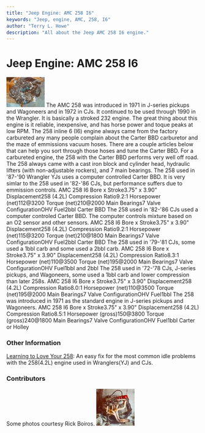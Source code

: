 ```yaml
---
title: "Jeep Engine: AMC 258 I6"
keywords: "Jeep, engine, AMC, 258, I6"
author: "Terry L. Howe"
description: "All about the Jeep AMC 258 I6 engine."
---
```


# Jeep Engine: AMC 258 I6
[![258 I6](258T.jpg)](258.jpg)
The AMC 258 was introduced in 1971 in J-series pickups and Wagoneers
and in 1972 in CJs.  It continued to be used through 1990 in the
Wrangler.  It is basically a stroked 232 engine.  The great thing
about this engine is it reliable, inexpensive, and has horse power
and toque peaks at low RPM.
The 258 inline 6 (I6) engine always came from the factory carbureted
any many people complain about the Carter BBD carburetor and the maze
of emmissions vacuum hoses.  There are a couple articles below that
can help you sort through those hoses and tune the Carter BBD.  For
a carbureted engine, the 258 with the Carter BBD performs very well
off road.  The 258 always came with a cast iron block and cylinder
head, hydraulic lifters (with non-adjustable rockers), and 7 main
bearings.
The 258 used in '87-'90 Wrangler YJs uses a computer controlled
Carter BBD.  It is very simlar to the 258 used in '82-'86 CJs,
but performance suffers due to emmission controls.
AMC 258 I6
Bore x Stroke3.75" x 3.90"
Displacement258 (4.2L)
Compression Ratio9.2:1
Horsepower (net)112@3200
Torque (net)210@2000
Main Bearings7
Valve ConfigurationOHV
Fuel2bbl Carter BBD
The 258 used in '82-'86 CJs used a computer controled Carter BBD.  The
computer controls mixture based on an O2 sensor and other sensors.
AMC 258 I6
Bore x Stroke3.75" x 3.90"
Displacement258 (4.2L)
Compression Ratio9.2:1
Horsepower (net)115@3200
Torque (net)210@1800
Main Bearings7
Valve ConfigurationOHV
Fuel2bbl Carter BBD
The 258 used in '79-'81 CJs, some used a 1bbl carb and some used
a 2bbl carb.
AMC 258 I6
Bore x Stroke3.75" x 3.90"
Displacement258 (4.2L)
Compression Ratio8.3:1
Horsepower (net)110@3500
Torque (net)195@2000
Main Bearings7
Valve ConfigurationOHV
Fuel1bbl and 2bbl
The 258 used in '72-'78 CJs, J-series pickups, and Wagoneers, some
used a 1bbl carb and lower compression than later 258s.
AMC 258 I6
Bore x Stroke3.75" x 3.90"
Displacement258 (4.2L)
Compression Ratio8.0:1
Horsepower (net)110@3500
Torque (net)195@2000
Main Bearings7
Valve ConfigurationOHV
Fuel1bbl
The 258 was introduced in 1971 as the standard engine
in J-series pickups and Wagoneers.
AMC 258 I6
Bore x Stroke3.75" x 3.90"
Displacement258 (4.2L)
Compression Ratio8.5:1
Horsepower (gross)150@3800
Torque (gross)240@1800
Main Bearings7
Valve ConfigurationOHV
Fuel1bbl Carter or Holley
### Other Information
[Learning to Love
Your 258](/engine/carter.html): An easy fix for the most common idle problems with the
258(4.2L) engine used in Wranglers(YJ) and CJs.</li>
### Contributors
Some photos courtesy Rick Boiros.
[![258 I6 side](258mT.jpg)](258m.jpg)